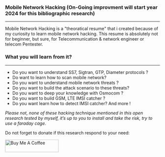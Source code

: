 ### Mobile Network Hacking (On-Going improvment will start year 2024 for this bibliographic research)
-------------------------------------------------------------------------------------------------------------------------------
Mobile Network Hacking is a "theoratical resume" that i created because of my curiosity to learn mobile network hacking.
This resume is absolutely not  for  beginner, but sure, for  Telecommunication & network  engineer or telecom Pentester.

### What you will learn from it? 
-------------------------------------------------------------------------------------------------------------------------------
* Do you want to understand SS7, Sigtran, GTP, Diameter protocols ?
* Do want to learn how to scan mobile network?
* Do you want to understand mobile network threats ?
* Do you want to build the attack scenario to these threats?
* Do you want to deep your knowledge with Osmocom ?
* Do you want to build GSM, LTE IMSI catcher ?
* Do you want learn how to detect IMSI catcher? And more !

*Please not, none of these hacking technique mentioned in this open research tested by myself, it’s up to you to install and take the risk, try to use a faraday cage.*

Do not forget to donate if this research respond to your need:

<a href="https://www.buymeacoffee.com/vraihack" target="_blank"><img src="https://cdn.buymeacoffee.com/buttons/default-orange.png" alt="Buy Me A Coffee" height="41" width="174"></a>



